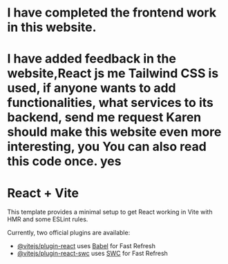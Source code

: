 # I have completed the frontend work in this website.
# I have added feedback in the website,React js  me Tailwind CSS is used, if anyone wants to add functionalities, what services to its backend, send me request Karen should make this website even more interesting, you You can also read this code once. yes


# React + Vite

This template provides a minimal setup to get React working in Vite with HMR and some ESLint rules.

Currently, two official plugins are available:

- [@vitejs/plugin-react](https://github.com/vitejs/vite-plugin-react/blob/main/packages/plugin-react/README.md) uses [Babel](https://babeljs.io/) for Fast Refresh
- [@vitejs/plugin-react-swc](https://github.com/vitejs/vite-plugin-react-swc) uses [SWC](https://swc.rs/) for Fast Refresh
